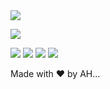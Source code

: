 
<span align="center">
<a href="https://www.linkedin.com/in/ahsanu-amala-8b6275278/">
  <img src="https://img.shields.io/badge/LinkedIn-0077B5?style=for-the-badge&logo=linkedin&logoColor=white"/>
</a>
  
</span>
 
<p align="center">
  
![](http://github-profile-summary-cards.vercel.app/api/cards/profile-details?username=ahsanu123&theme=ayu_mirage)

![](http://github-profile-summary-cards.vercel.app/api/cards/repos-per-language?username=ahsanu123&theme=ayu_mirage) ![](http://github-profile-summary-cards.vercel.app/api/cards/most-commit-language?username=ahsanu123&theme=ayu_mirage)
![](http://github-profile-summary-cards.vercel.app/api/cards/stats?username=ahsanu123&theme=ayu_mirage)  ![](http://github-profile-summary-cards.vercel.app/api/cards/productive-time?username=ahsanu123&theme=ayu_mirage&utcOffset=8)

</p> 


Made with ♥️ by AH...
